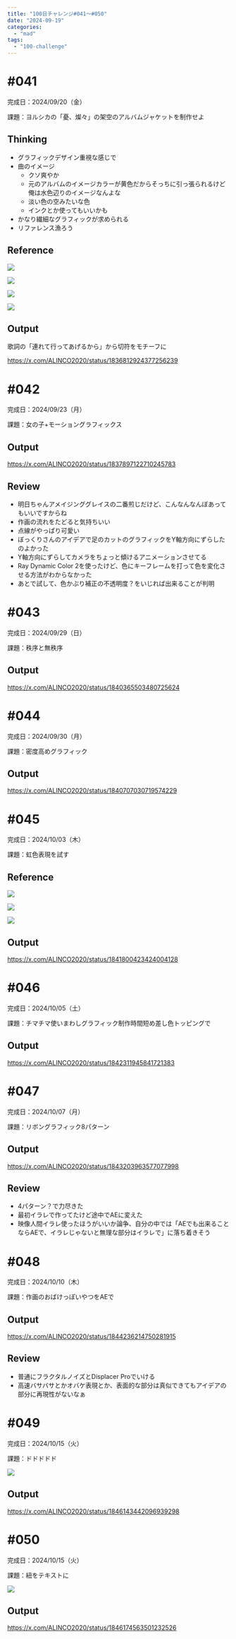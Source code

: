 ```yaml
---
title: "100日チャレンジ#041〜#050"
date: "2024-09-19"
categories: 
  - "mad"
tags: 
  - "100-challenge"
---
```


<!--more-->

# #041
完成日：2024/09/20（金）

課題：ヨルシカの「憂、燦々」の架空のアルバムジャケットを制作せよ

## Thinking
- グラフィックデザイン重視な感じで
- 曲のイメージ
  - クソ爽やか
  - 元のアルバムのイメージカラーが黄色だからそっちに引っ張られるけど俺は水色辺りのイメージなんよな
  - 淡い色の空みたいな色
  - インクとか使ってもいいかも
- かなり繊細なグラフィックが求められる
- リファレンス漁ろう

## Reference
![](../../images/Kirsten-724x1024.jpg)

![](../../images/Annual_Dinner_Party_Ticket_Template_in_Pages_Illustrator_Photos-790x1024.png)

![](../../images/Pinterest-1-1024x957.jpg)

![](../../images/1a07e4930a2fa15cdd840942d4335288.jpg)

## Output

歌詞の「連れて行ってあげるから」から切符をモチーフに

<!-- ![](../../images/041-1024x1024.png) -->

https://x.com/ALINCO2020/status/1836812924377256239

# #042
完成日：2024/09/23（月）

課題：女の子+モーショングラフィックス

## Output
https://x.com/ALINCO2020/status/1837897122710245783

## Review
- 明日ちゃんアメイジンググレイスの二番煎じだけど、こんなんなんぼあってもいいですからね
- 作画の流れをたどると気持ちいい
- 点線がやっぱり可愛い
- ぼっくりさんのアイデアで足のカットのグラフィックをY軸方向にずらしたのよかった
- Y軸方向にずらしてカメラをちょっと傾けるアニメーションさせてる
- Ray Dynamic Color 2を使ったけど、色にキーフレームを打って色を変化させる方法がわからなかった
- あとで試して、色かぶり補正の不透明度？をいじれば出来ることが判明

# #043
完成日：2024/09/29（日）

課題：秩序と無秩序

## Output
<!-- ![](../../images/043_1-1024x576.png)

![](../../images/043_2-1024x576.png) -->

https://x.com/ALINCO2020/status/1840365503480725624

# #044
完成日：2024/09/30（月）

課題：密度高めグラフィック

## Output
https://x.com/ALINCO2020/status/1840707030719574229

# #045
完成日：2024/10/03（木）

課題：虹色表現を試す

## Reference
![](../../images/4fa03374d75c9d5c5ec40ae7d6cf0d24.gif)

![](../../images/091c9dc3cd618a25fb15cefa542b3a05.gif)

![](../../images/6d92a112e82c8e19fd9e01ef6f0e9299.gif)

## Output
https://x.com/ALINCO2020/status/1841800423424004128

# #046
完成日：2024/10/05（土）

課題：チマチマ使いまわしグラフィック制作時間短め差し色トッピングで

## Output
<!-- ![](../../images/046_1-1024x576.png)

![](../../images/046_2-1024x576.png)

![](../../images/046_3-1024x576.png)

![](../../images/046_4-1024x576.png)

![](../../images/046_1_0-1024x576.png)

![](../../images/046_2_0-1024x576.png)

![](../../images/046_3_0-1024x576.png)

![](../../images/046_4_0-1024x576.png) -->

https://x.com/ALINCO2020/status/1842311945841721383

# #047
完成日：2024/10/07（月）

課題：リボングラフィック8パターン

## Output
<!-- ![](../../images/047_1-1024x576.png)

![](../../images/047_2-1024x576.png) -->

https://x.com/ALINCO2020/status/1843203963577077998

## Review
- 4パターン？で力尽きた
- 最初イラレで作ってたけど途中でAEに変えた
- 映像人間イラレ使ったほうがいいか論争、自分の中では「AEでも出来ることならAEで、イラレじゃないと無理な部分はイラレで」に落ち着きそう

# #048
完成日：2024/10/10（木）

課題：作画のおばけっぽいやつをAEで

## Output
https://x.com/ALINCO2020/status/1844236214750281915

## Review
- 普通にフラクタルノイズとDisplacer Proでいける
- 高速バサバサとかオバケ表現とか、表面的な部分は真似できてもアイデアの部分に再現性がないなぁ

# #049
完成日：2024/10/15（火）

課題：ドドドドド

![](../../images/e74ce2d41c7d13d7ca165e38b0a160bf.png)

## Output
https://x.com/ALINCO2020/status/1846143442096939298

# #050
完成日：2024/10/15（火）

課題：紐をテキストに

![](../../images/57fc5c8d733c886238e08d3c2649afad.png)

## Output
https://x.com/ALINCO2020/status/1846174563501232526